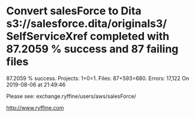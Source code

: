 # Convert salesForce to Dita s3://salesforce.dita/originals3/ SelfServiceXref completed with 87.2059 % success and 87 failing files

87.2059 % success. Projects: 1+0=1.  Files: 87+593=680. Errors: 17,122  On 2019-08-06 at 21:49:46



Please see: exchange.ryffine/users/aws/salesForce/

http://www.ryffine.com
